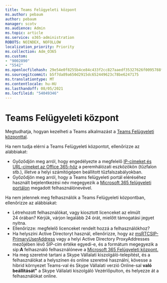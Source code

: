 ```yaml
---
title: Teams Felügyeleti központ
ms.author: pebaum
author: pebaum
manager: scotv
ms.audience: Admin
ms.topic: article
ms.service: o365-administration
ROBOTS: NOINDEX, NOFOLLOW
localization_priority: Priority
ms.collection: Adm_O365
ms.custom:
- "9002890"
- "5542"
ms.openlocfilehash: 29e54e0f8255b4ce84c433f2cc827aaedf35327626f0095788faef802763bc53
ms.sourcegitcommit: b5f7da89a650d2915dc652449623c78be6247175
ms.translationtype: MT
ms.contentlocale: hu-HU
ms.lasthandoff: 08/05/2021
ms.locfileid: "54049346"
---
```

# <a name="teams-admin-center"></a>Teams Felügyeleti központ

Megtudhatja, hogyan kezelheti a Teams alkalmazást a [Teams Felügyeleti központtal](https://docs.microsoft.com/microsoftteams/manage-teams-skypeforbusiness-admin-center).

Ha nem tudja elérni a Teams Felügyeleti központot, ellenőrizze az alábbiakat:

- Győződjön meg arról, hogy engedélyezte a megfelelő [IP-címeket és URL-címeket az Office 365-höz](https://docs.microsoft.com/Office365/Enterprise/office-365-ip-web-service) a peremhálózati eszközökön (tűzfalon stb.), illetve a helyi számítógépen beállított tűzfalszabályokban.
- Győződjön meg arról, hogy a Teams felügyeleti portál eléréséhez használt bejelentkezési név megegyezik a [Microsoft 365 felügyeleti portálon](https://admin.microsoft.com/Adminportal/Home?source=applauncher#/users) megadott felhasználónevével.

Ha nem jelennek meg felhasználók a Teams Felügyeleti központban, ellenőrizze az alábbiakat:

- Létrehozott felhasználókat, vagy kiosztott licenceket az elmúlt 24 órában? Kérjük, várjon legalább 24 órát, mielőtt támogatási jegyet nyitna.
- Ellenőrizze: megfelelő licenceket rendelt hozzá a felhasználókhoz?
- Ha helyszíni Active Directoryt használ, ellenőrizze, hogy az [msRTCSIP-PrimaryUserAddress](https://docs.microsoft.com/skypeforbusiness/troubleshoot/online-configuration/msrtcsip-primaryuseraddress-proxyaddaddress) vagy a helyi Active Directory ProxyAddresses mezőjében lévő SIP-cím értéke egyedi-e, és a formátum megegyezik a sip:**A** felhasználó felhasználóneve a [Microsoft 365 Felügyeleti központ.](https://admin.microsoft.com/Adminportal/Home?source=applauncher#/users)
- Ha meg szeretné tartani a Skype Vállalati kiszolgáló-telepítést, és a felhasználókat a helyszínen és online szeretné használni, kövesse a hibrid környezet Teams-val és Skype Vállalati verzió Online-sal **való beállítását"** a Skype Vállalati kiszolgáló Vezérlőpulton, és helyezze át a felhasználókat online.
